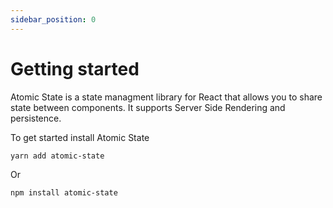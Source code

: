 ```yaml
---
sidebar_position: 0
---
```


# Getting started

Atomic State is a state managment library for React that allows you to share state between components. It supports Server Side Rendering and persistence.


To get started install Atomic State

```
yarn add atomic-state
```

Or

```
npm install atomic-state
```